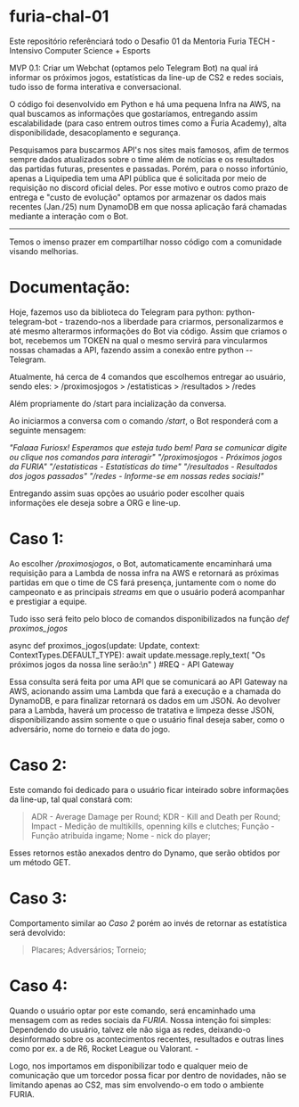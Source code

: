 # furia-chal-01

Este repositório referênciará todo o Desafio 01 da Mentoria Furia TECH - Intensivo Computer Science + Esports

MVP 0.1:
  Criar um Webchat (optamos pelo Telegram Bot) na qual irá informar os próximos jogos, estatísticas da line-up de CS2 e redes sociais, tudo isso de forma interativa e conversacional.

O código foi desenvolvido em Python e há uma pequena Infra na AWS, na qual buscamos as  informações que gostaríamos, entregando assim escalabilidade (para caso entrem outros times como a Furia Academy), alta disponibilidade, desacoplamento e segurança.

Pesquisamos para buscarmos API's nos sites mais famosos, afim de termos sempre dados atualizados sobre o time além de notícias e os resultados das partidas futuras, presentes e passadas. Porém, para o nosso infortúnio, apenas a Liquipedia tem uma API pública que é solicitada por meio de requisição no discord oficial deles. Por esse motivo e outros como prazo de entrega e "custo de evolução" optamos por armazenar os dados mais recentes (Jan./25) num DynamoDB em que nossa aplicação fará chamadas mediante a interação com o Bot.

----------------------------------------------------------------------------------------------------------------------------------

Temos o imenso prazer em compartilhar nosso código com a comunidade visando melhorias. 

# Documentação:

Hoje, fazemos uso da biblioteca do Telegram para python: python-telegram-bot - trazendo-nos a liberdade para criarmos, personalizarmos e até mesmo alterarmos informações do Bot via código. Assim que criamos o bot, recebemos um TOKEN na qual o mesmo servirá para vincularmos nossas chamadas a API, fazendo assim a conexão entre python -- Telegram.

Atualmente, há cerca de 4 comandos que escolhemos entregar ao usuário, sendo eles: 
    > /proximosjogos
    > /estatisticas
    > /resultados
    > /redes
    
Além propriamente do /start para incialização da conversa.

Ao iniciarmos a conversa com o comando */start*, o Bot responderá com a seguinte mensagem:

*"Falaaa Furiosx! Esperamos que esteja tudo bem! Para se comunicar digite ou clique nos comandos para interagir"
        "/proximosjogos - Próximos jogos da FURIA"
        "/estatisticas - Estatísticas do time"
        "/resultados - Resultados dos jogos passados"
        "/redes - Informe-se em nossas redes sociais!"*

Entregando assim suas opções ao usuário poder escolher quais informações ele deseja sobre a ORG e line-up.

# Caso 1:
Ao escolher */proximosjogos*, o Bot, automaticamente encaminhará uma requisição para a Lambda de nossa infra na AWS e retornará as próximas partidas em que o time de CS fará presença, juntamente com o nome do campeonato e as principais *streams* em que o usuário poderá acompanhar e prestigiar a equipe.

Tudo isso será feito pelo bloco de comandos disponibilizados na função *def proximos_jogos*

async def proximos_jogos(update: Update, context: ContextTypes.DEFAULT_TYPE):
    await update.message.reply_text(
        "Os próximos jogos da nossa line serão:\n"
    )
    #REQ - API Gateway

Essa consulta será feita por uma API que se comunicará ao API Gateway na AWS, acionando assim uma Lambda que fará a execução e a chamada do DynamoDB, e para finalizar retornará os dados em um JSON. Ao devolver para a Lambda, haverá um processo de tratativa e limpeza desse JSON, disponibilizando assim somente o que o usuário final deseja saber, como o adversário, nome do torneio e data do jogo.

# Caso 2:
Este comando foi dedicado para o usuário ficar inteirado sobre informações da line-up, tal qual constará com:

  > ADR - Average Damage per Round;
  > KDR - Kill and Death per Round;
  > Impact - Medição de multikills, openning kills e clutches;
  > Função - Função atribuída ingame;
  > Nome - nick do player; 

Esses retornos estão anexados dentro do Dynamo, que serão obtidos por um método GET.

# Caso 3:
Comportamento similar ao *Caso 2* porém ao invés de retornar as estatística será devolvido:

  > Placares;
  > Adversários;
  > Torneio;

# Caso 4: 
Quando o usuário optar por este comando, será encaminhado uma mensagem com as redes sociais da *FURIA*. Nossa intenção foi simples: Dependendo do usuário, talvez ele não siga as redes, deixando-o desinformado sobre os acontecimentos recentes, resultados e outras lines como por ex. a de R6, Rocket League ou Valorant. - 

Logo, nos importamos em disponibilizar todo e qualquer meio de comunicação que um torcedor possa ficar por dentro de novidades, não se limitando apenas ao CS2, mas sim envolvendo-o em todo o ambiente FURIA.
